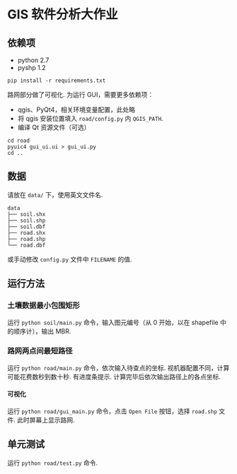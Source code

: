 # GIS 软件分析大作业

## 依赖项

* python 2.7
* pyshp 1.2
```
pip install -r requirements.txt
```

路网部分做了可视化. 为运行 GUI，需要更多依赖项：

* qgis、PyQt4，相关环境变量配置，此处略
* 将 qgis 安装位置填入 `road/config.py` 内 `QGIS_PATH`.
* 编译 Qt 资源文件（可选）
```
cd road
pyuic4 gui_ui.ui > gui_ui.py
cd ..
```


## 数据
请放在 `data/` 下，使用英文文件名.
```
data
├── soil.shx
├── soil.shp
├── soil.dbf
├── road.shx
├── road.shp
└── road.dbf
```
或手动修改 `config.py` 文件中 `FILENAME` 的值.


## 运行方法
### 土壤数据最小包围矩形
运行 `python soil/main.py` 命令，输入图元编号（从 0 开始，以在 shapefile 中的顺序计），输出 MBR.

### 路网两点间最短路径
运行 `python road/main.py` 命令，依次输入待查点的坐标. 视机器配置不同，计算可能花费数秒到数十秒. 有进度条提示. 计算完毕后依次输出路径上的各点坐标.

#### 可视化
运行 `python road/gui_main.py` 命令，点击 `Open File` 按钮，选择 `road.shp` 文件. 此时屏幕上显示路网. 


## 单元测试
运行 `python road/test.py` 命令.

